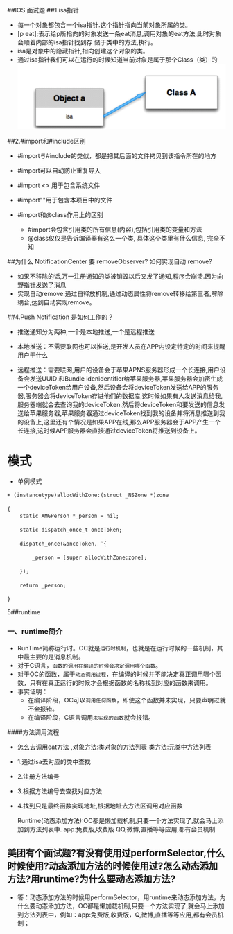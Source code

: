 ##IOS 面试题
##1.isa指针
- 每一个对象都包含一个isa指针.这个指针指向当前对象所属的类。
- [p eat];表示给p所指向的对象发送一条eat消息,调用对象的eat方法,此时对象会顺着内部的isa指针找到存 储于类中的方法,执行。
- isa是对象中的隐藏指针,指向创建这个对象的类。
- 通过isa指针我们可以在运行的时候知道当前对象是属于那个Class（类）的
![](../images/oc/isazz.png)


##2.\#import和\#include区别
- \#import与\#include的类似，都是把其后面的文件拷贝到该指令所在的地方
- \#import可以自动防止重复导入
- \#import <> 用于包含系统文件
- \#import""用于包含本项目中的文件

- \#import和@class作用上的区别
    + \#import会包含引用类的所有信息(内容),包括引用类的变量和方法
    + @class仅仅是告诉编译器有这么一个类, 具体这个类里有什么信息, 完全不知

##为什么 NotificationCenter 要 removeObserver? 如何实现自动 remove?
- 如果不移除的话,万一注册通知的类被销毁以后又发了通知,程序会崩溃.因为向野指针发送了消息
- 实现自动remove:通过自释放机制,通过动态属性将remove转移给第三者,解除耦合,达到自动实现remove。

##4.Push Notification 是如何工作的？
- 推送通知分为两种,一个是本地推送,一个是远程推送
- 本地推送：不需要联网也可以推送,是开发人员在APP内设定特定的时间来提醒用户干什么

- 远程推送：需要联网,用户的设备会于苹果APNS服务器形成一个长连接,用户设备会发送UUID 和Bundle idenidentifier给苹果服务器,苹果服务器会加密生成一个deviceToken给用户设备,然后设备会将deviceToken发送给APP的服务器,服务器会将deviceToken存进他们的数据库,这时候如果有人发送消息给我,服务器端就会去查询我的deviceToken,然后将deviceToken和要发送的信息发送给苹果服务器,苹果服务器通过deviceToken找到我的设备并将消息推送到我的设备上,这里还有个情况是如果APP在线,那么APP服务器会于APP产生一个长连接,这时候APP服务器会直接通过deviceToken将推送到设备上。


# 模式
- 单例模式

```objc
+ (instancetype)allocWithZone:(struct _NSZone *)zone

{
    static XMGPerson *_person = nil;

    static dispatch_once_t onceToken;

    dispatch_once(&onceToken, ^{

        _person = [super allocWithZone:zone];

    });

    return _person;

}
```

5##runtime

### 一、runtime简介
*	RunTime简称运行时。OC就是`运行时机制`，也就是在运行时候的一些机制，其中最主要的是消息机制。
*	对于C语言，`函数的调用在编译的时候会决定调用哪个函数`。
*	对于OC的函数，属于`动态调用过程`，在编译的时候并不能决定真正调用哪个函数，只有在真正运行的时候才会根据函数的名称找到对应的函数来调用。
*	事实证明：
	*	在编译阶段，OC可以`调用任何函数`，即使这个函数并未实现，只要声明过就不会报错。
	*	在编译阶段，C语言调用`未实现的函数`就会报错。

####方法调用流程
-  怎么去调用eat方法 ,对象方法:类对象的方法列表 类方法:元类中方法列表
- 1.通过isa去对应的类中查找
- 2.注册方法编号
- 3.根据方法编号去查找对应方法
- 4.找到只是最终函数实现地址,根据地址去方法区调用对应函数

  Runtime(动态添加方法):OC都是懒加载机制,只要一个方法实现了,就会马上添加到方法列表中.
    app:免费版,收费版
    QQ,微博,直播等等应用,都有会员机制

## 美团有个面试题?有没有使用过performSelector,什么时候使用?动态添加方法的时候使用过?怎么动态添加方法?用runtime?为什么要动态添加方法?
- 答：动态添加方法的时候用performSelector，用runtime来动态添加方法，为什么要动态添加方法，OC都是懒加载机制,只要一个方法实现了,就会马上添加到方法列表中，例如：app:免费版,收费版，Q,微博,直播等等应用,都有会员机制；




